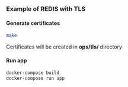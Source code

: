 ### Example of REDIS with TLS

#### Generate certificates
```bash
make
```
Certificates will be created in **ops/tls/** directory

#### Run app
```bash
docker-compose build
docker-compose run app
```